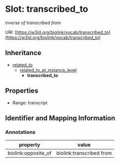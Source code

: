 # Slot: transcribed_to
_inverse of transcribed from_


URI: [https://w3id.org/biolink/vocab/transcribed_to](https://w3id.org/biolink/vocab/transcribed_to)




## Inheritance

* [related_to](related_to.md)
    * [related_to_at_instance_level](related_to_at_instance_level.md)
        * **transcribed_to**



## Properties

 * Range: transcript



## Identifier and Mapping Information





### Annotations

| property | value |
| --- | --- |
| biolink:opposite_of | biolink:transcribed from |


